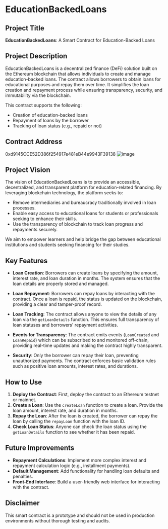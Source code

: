# EducationBackedLoans

## Project Title
**EducationBackedLoans**: A Smart Contract for Education-Backed Loans

## Project Description
EducationBackedLoans is a decentralized finance (DeFi) solution built on the Ethereum blockchain that allows individuals to create and manage education-backed loans. The contract allows borrowers to obtain loans for educational purposes and repay them over time. It simplifies the loan creation and repayment process while ensuring transparency, security, and immutability via the blockchain.

This contract supports the following:
- Creation of education-backed loans
- Repayment of loans by the borrower
- Tracking of loan status (e.g., repaid or not)

## Contract Address
0xd9145CCE52D386f254917e481eB44e9943F39138
![image](https://github.com/user-attachments/assets/a583ed4d-82d2-4fc0-8c8a-e2e3ef1da88c)


## Project Vision
The vision of EducationBackedLoans is to provide an accessible, decentralized, and transparent platform for education-related financing. By leveraging blockchain technology, the platform seeks to:
- Remove intermediaries and bureaucracy traditionally involved in loan processes.
- Enable easy access to educational loans for students or professionals seeking to enhance their skills.
- Use the transparency of blockchain to track loan progress and repayments securely.

We aim to empower learners and help bridge the gap between educational institutions and students seeking financing for their studies.

## Key Features
- **Loan Creation**: Borrowers can create loans by specifying the amount, interest rate, and loan duration in months. The system ensures that the loan details are properly stored and managed.
  
- **Loan Repayment**: Borrowers can repay loans by interacting with the contract. Once a loan is repaid, the status is updated on the blockchain, providing a clear and tamper-proof record.

- **Loan Tracking**: The contract allows anyone to view the details of any loan via the `getLoanDetails` function. This ensures full transparency of loan statuses and borrowers' repayment activities.

- **Events for Transparency**: The contract emits events (`LoanCreated` and `LoanRepaid`) which can be subscribed to and monitored off-chain, providing real-time updates and making the contract highly transparent.

- **Security**: Only the borrower can repay their loan, preventing unauthorized payments. The contract enforces basic validation rules such as positive loan amounts, interest rates, and durations.

## How to Use
1. **Deploy the Contract**: First, deploy the contract to an Ethereum testnet or mainnet.
2. **Create a Loan**: Use the `createLoan` function to create a loan. Provide the loan amount, interest rate, and duration in months.
3. **Repay the Loan**: After the loan is created, the borrower can repay the loan by calling the `repayLoan` function with the loan ID.
4. **Check Loan Status**: Anyone can check the loan status using the `getLoanDetails` function to see whether it has been repaid.

## Future Improvements
- **Repayment Calculations**: Implement more complex interest and repayment calculation logic (e.g., installment payments).
- **Default Management**: Add functionality for handling loan defaults and penalties.
- **Front-End Interface**: Build a user-friendly web interface for interacting with the contract.
  
## Disclaimer
This smart contract is a prototype and should not be used in production environments without thorough testing and audits.
